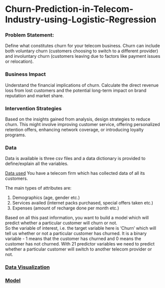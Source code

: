 # Churn-Prediction-in-Telecom-Industry-using-Logistic-Regression

### Problem Statement: 
Define what constitutes churn for your telecom business. Churn can include both voluntary churn (customers choosing to switch to a different provider) and involuntary churn (customers leaving due to factors like payment issues or relocation).

### Business Impact
Understand the financial implications of churn. Calculate the direct revenue loss from lost customers and the potential long-term impact on brand reputation and market share.

### Intervention Strategies
Based on the insights gained from analysis, design strategies to reduce churn. This might involve improving customer service, offering personalized retention offers, enhancing network coverage, or introducing loyalty programs.

### Data
Data is available is three csv files and a data dictionary is provided to define/explain all the variables.

[Data used](/kaggle/input/logistic-regression-use-case-churn)
You have a telecom firm which has collected data of all its customers. 

The main types of attributes are:

1. Demographics (age, gender etc.)
2. Services availed (internet packs purchased, special offers taken etc.)
3. Expenses (amount of recharge done per month etc.)
 

Based on all this past information, you want to build a model which will predict whether a particular customer will churn or not.<br> 
So the variable of interest, i.e. the target variable here is ‘Churn’ which will tell us whether or not a particular customer has churned. It is a binary variable - 1 means that the customer has churned and 0 means the customer has not churned.
With 21 predictor variables we need to predict whether a particular customer will switch to another telecom provider or not.


### [Data Visualization](https://github.com/Sangondaliya/Churn-Prediction-in-Telecom-Industry/blob/main/telecom-churn-san.ipynb )

### [Model](https://github.com/Sangondaliya/Churn-Prediction-in-Telecom-Industry/blob/main/telecom-churn-san-model.ipynb)



